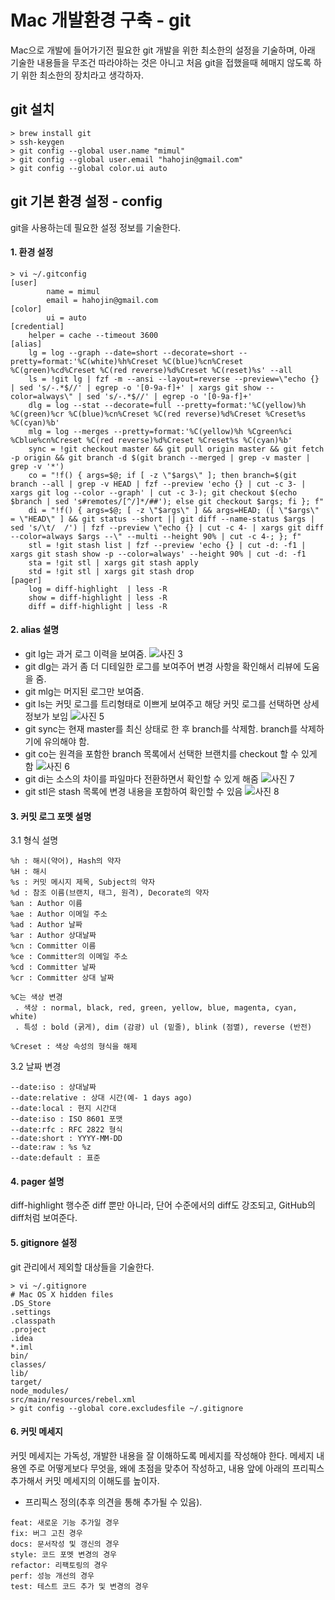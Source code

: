 Mac 개발환경 구축 - git
======================
Mac으로 개발에 들어가기전 필요한 git 개발을 위한 최소한의 설정을 기술하며, 아래 기술한 내용들을 무조건 따라야하는 것은 아니고 처음 git을 접했을때 헤매지 않도록 하기 위한 최소한의 장치라고 생각하자.

git 설치
---
```
> brew install git
> ssh-keygen
> git config --global user.name "mimul"
> git config --global user.email "hahojin@gmail.com"
> git config --global color.ui auto
```
git 기본 환경 설정 - config
---
git을 사용하는데 필요한 설정 정보를 기술한다.

#### 1. 환경 설정
```
> vi ~/.gitconfig
[user]
        name = mimul
        email = hahojin@gmail.com
[color]
        ui = auto
[credential]
    helper = cache --timeout 3600
[alias]
    lg = log --graph --date=short --decorate=short --pretty=format:'%C(white)%h%Creset %C(blue)%cn%Creset %C(green)%cd%Creset %C(red reverse)%d%Creset %C(reset)%s' --all
    ls = !git lg | fzf -m --ansi --layout=reverse --preview=\"echo {} | sed 's/-.*$//' | egrep -o '[0-9a-f]+' | xargs git show --color=always\" | sed 's/-.*$//' | egrep -o '[0-9a-f]+'
    dlg = log --stat --decorate=full --pretty=format:'%C(yellow)%h %C(green)%cr %C(blue)%cn%Creset %C(red reverse)%d%Creset %Creset%s %C(cyan)%b'
    mlg = log --merges --pretty=format:'%C(yellow)%h %Cgreen%ci %Cblue%cn%Creset %C(red reverse)%d%Creset %Creset%s %C(cyan)%b'
    sync = !git checkout master && git pull origin master && git fetch -p origin && git branch -d $(git branch --merged | grep -v master | grep -v '*')
    co = "!f() { args=$@; if [ -z \"$args\" ]; then branch=$(git branch --all | grep -v HEAD | fzf --preview 'echo {} | cut -c 3- | xargs git log --color --graph' | cut -c 3-); git checkout $(echo $branch | sed 's#remotes/[^/]*/##'); else git checkout $args; fi }; f"
    di = "!f() { args=$@; [ -z \"$args\" ] && args=HEAD; ([ \"$args\" = \"HEAD\" ] && git status --short || git diff --name-status $args | sed 's/\t/  /') | fzf --preview \"echo {} | cut -c 4- | xargs git diff --color=always $args --\" --multi --height 90% | cut -c 4-; }; f"
    stl = !git stash list | fzf --preview 'echo {} | cut -d: -f1 | xargs git stash show -p --color=always' --height 90% | cut -d: -f1
    sta = !git stl | xargs git stash apply
    std = !git stl | xargs git stash drop
[pager]
    log = diff-highlight  | less -R
    show = diff-highlight | less -R
    diff = diff-highlight | less -R
```
#### 2. alias 설명

 - git lg는 과거 로그 이력을 보여줌.
 ![사진 3][git_lg_google]
 - git dlg는 과거 좀 더 디테일한 로그를 보여주어 변경 사항을 확인해서 리뷰에 도움을 줌.
 - git mlg는 머지된 로그만 보여줌.
 - git ls는 커밋 로그를 트리형태로 이쁘게 보여주고 해당 커밋 로그를 선택하면 상세 정보가 보임
 ![사진 5][git_ls_resize_google]
 - git sync는 현재 master를 최신 상태로 한 후 branch를 삭제함. branch를 삭제하기에 유의해야 함.
 - git co는 원격을 포함한 branch 목록에서 선택한 브랜치를 checkout 할 수 있게 함
 ![사진 6][git_co_resize_google]
 - git di는 소스의 차이를 파일마다 전환하면서 확인할 수 있게 해줌
 ![사진 7][git_di_resize_google]
 - git stl은 stash 목록에 변경 내용을 포함하여 확인할 수 있음
 ![사진 8][git_stl_resize_google]

#### 3. 커밋 로그 포멧 설명
3.1 형식 설명
```
%h : 해시(약어), Hash의 약자
%H : 해시
%s : 커밋 메시지 제목, Subject의 약자
%d : 참조 이름(브랜치, 태그, 원격), Decorate의 약자
%an : Author 이름
%ae : Author 이메일 주소
%ad : Author 날짜
%ar : Author 상대날짜
%cn : Committer 이름
%ce : Committer의 이메일 주소
%cd : Committer 날짜
%cr : Committer 상대 날짜

%C는 색상 변경
 . 색상 : normal, black, red, green, yellow, blue, magenta, cyan, white)
 . 특성 : bold (굵게), dim (감광) ul (밑줄), blink (점멸), reverse (반전)

%Creset : 색상 속성의 형식을 해제
```

3.2 날짜 변경
```
--date:iso : 상대날짜
--date:relative : 상대 시간(예- 1 days ago)
--date:local : 현지 시간대
--date:iso : ISO 8601 포맷
--date:rfc : RFC 2822 형식
--date:short : YYYY-MM-DD
--date:raw : %s %z
--date:default : 표준
```

#### 4. pager 설명
diff-highlight 행수준 diff 뿐만 아니라, 단어 수준에서의 diff도 강조되고, GitHub의 diff처럼 보여준다.

#### 5. gitignore 설정
git 관리에서 제외할 대상들을 기술한다.
```
> vi ~/.gitignore
# Mac OS X hidden files
.DS_Store
.settings
.classpath
.project
.idea
*.iml
bin/
classes/
lib/
target/
node_modules/
src/main/resources/rebel.xml
> git config --global core.excludesfile ~/.gitignore
```

#### 6. 커밋 메세지
커밋 메세지는 가독성, 개발한 내용을 잘 이해하도록 메세지를 작성해야 한다. 메세지 내용엔 주로 어떻게보다 무엇을, 왜에 초점을 맞추어 작성하고, 내용 앞에 아래의 프리픽스 추가해서 커밋 메세지의 이해도를 높이자.

 - 프리픽스 정의(추후 의견을 통해 추가될 수 있음).
```
feat: 새로운 기능 추가일 경우
fix: 버그 고친 경우
docs: 문서작성 및 갱신의 경우
style: 코드 포멧 변경의 경우
refactor: 리팩토링의 경우
perf: 성능 개선의 경우
test: 테스트 코드 추가 및 변경의 경우
```
[git_lg_google]: https://lh3.googleusercontent.com/ISo1HypVtwH6dEVCc9xXEK1OGCF6OvSmOBtUheLp70hkex3_N9cvG1uEDoZW3vllf5Cu4BnLIF6vI1sTjKLA5NIJ1f-mp6ChwC0m390ePB4onGTfEl5XVnAJwiGk5NjEQMHU-exhTK-CmgFz9H8h6zs4NrPGV67ZdIkJ4LjNvjWWkZRgoRFAq9-K8irLVD3NfdCQNPreWwGa3uOnPae6z1johka5s10HNIG2VlMiDe8Irlgn5Hvmqp8Dl4OEfN0yFPsF2tTLouedagVBr8o6zUcRvMWdqonKTcTeAXh0sEJRorwYHCpll2nNYS3-WLrDGlNlUHa0jY6DdyCm9PeqpKLWPjdB5Mn0XUzIW7ZXADJbLVlruwxwyWRjYes_beBCTUt8jCklAPTPMmHXqcXBXc0pcDVkek4IjSAQxaPTWpE946qgoWgaC4mpAAHHM_-FA1svKh3Nso5k_kHeHhMpj1xslhWft1Ig9yENfifdsRCzKgfqY93nfY3UfAGm2I_eQuZfh-x75jeOEft6INPY3_Niqn03c7eoE0XUXgV7j6Auyqca1mg6_zOh1o9nsuRpacziczv4eBmGwiqI4oPHLOlY-TGwyJ3igyE_e3roCR73LE-93HiptDIQttjGTq-g0uQAGZSrx1YGA9quENPncLscF1TuS4ZnKtcP03hoCwe1ym_kItva4g=w600-h361-no
[git_ls_resize_google]: https://lh3.googleusercontent.com/mosfGbi00MhOHolcaYDvTo-geKtaD4f6SdKE4H8st1lKePfqcUw6uScdOBFlF9j8UQ5NtYhOqshzLiGBO0s9dzwakIyykS8K47hjZtEj1OuhjC-oajHozvGKqkfcYCObSHQlFZgJgzuL_79ix_iFPIRB56Hs1ZdJGeuBS7ZO4E3-olov3VkGumRnYYgMKdlwXHwBtCaFmkFsa8giFUHq4Jp4hB3Fi7DJndaq0TYTirATjsgW62G7CMtg6DCtRYVaZx8X0WZbL47No1PlOyQBnWWiH4tYgbtm4nHza-MkLI0JqM-TOJ7n0_nXzUNFqgJEXta5hFwNS1rsCof5_QWveFR4p78zxHfzrI48SCfwnh7NTubxXfiYX-Oh7VmIbyJBfuA4_W16XE1JHgXgPR68wB4_D3iAW0l8mCDm7oJt-w1dUnM4HRLSbRo0KZWzkGUqzGuB_FC91tLRGcPWobswf9fDovnUU4CrxcoEEDQVISWgIO4uyt5i3mC0crbeoN-VfFFeEWqWwXcZnLxv0fnPTKfYkzZFurm_WO0_N-zkXjLqHZQxsRn3a8vN-vlauQGC2wdM1rvuybEjO9-i2q_IfrlBBSiYZTt2gir-EaRSJw5zZ4VQB2tiMextnExrqBBGcGRck-rKg1XAzRr835ehSreWADCUVcU73KTDRyrfeVy33jvn8kYMcw=w600-h373-no
[git_co_resize_google]: https://lh3.googleusercontent.com/BXhd3PCZlloNoaGboNhjqac0KIhaekqCTMiD_vkn4GdOnfjB7frgmG6Y92_zk_2ldOVihik_49xk-nXwlHOvolPPfPP9xoHw2T2akrphAI1eq9OiQ0tfVaVuB5Q15BMj5-bmKmJcEr242NIP0lCH4RL6Szn3BITZePvD5hiywJqmveSyHqf2SnWwHbNGB3Rq6Op9ZXxjpf1im9hzmtRn2youHTH92FHCmZZVX87V2BRhMZD3kqWEFLlDAPpKaEIGw-wfH1FcqL5yfIF8opkgMBcrhilwKOJWuy9I8llMyVMlQ1iVnQtLPSKnIT0DP4wwFGA8NkmkmWhzb8gOButoplqONXzvIV4sXgpEUvAUG9LcAc01B7pP4NKNk5KmcNzaooPK9-l8_mcg2BOqlwcTkbhT85gjVuNt_GiwSd_yxxxRWj6HAG9CQESm9KBbXyrrz9bRqxIRhrXRwZhQb7Wr3e0m0eRz9KhtUJ26sJrdVWuRBRUqaGq7v-iYxxcz6xxCp-bzL1zlL2QVl4g2iq1AyR70WGlaN90K4v6pe64mYNUq1dFRL-xn6FZTQK6P0cpjwUg0Mm5FOkiBBhuKc95NL7ew8v2WuQhOejhvcGMNLhynCBSHXbixwwwFx10CTMFG4aR938N3OJKNvmkpO5H8N2e-ls2UzJrdrYSzKcaUjBoNXgGt_C-KSA=w600-h336-no
[git_di_resize_google]: https://lh3.googleusercontent.com/Ca9fx46bXVggPQSLsGjcJC5qRpUj-UoJ8hfh5ZdCn1-wPSVpiLEgdG8LUu_wF9O7XU2SlhwIn9JjgwNMORgk320VvrRu6VN4xHjcvZGu3elYe16cb-StHdi7IFkZIVLw-CO5FAdAP32Btf0Wqkz4N72ap_-W3WT1mC9hL-fAyPWK80yNNGnvA9_mtKNl1IbtH7dBcw9lDE12udHyb_R_DXGqgBwWTu6XedU2sfOIZ_HdNz_cworAOTT3NSWn16Gi1LoHzga0rqoZFC-c_g83mzNkVUVgg7cSrpzZMVU4jEij6iCu7Tl4E4VDM20P2xPzHjgWbKoVlw9W2-R0GB8_-ZV9VPCiJfM7XQcirQOC8FxUZGl3tGz-Bjh-kr5ReEQmdIJCpns023CgC5JTDq6Y4sF6glYDnKhZFtkkNOCS0dBrmSfQ8sFuspRvwDsOzX8sVYwZtbg4GWfFIc6oYN2jhFXusos4b-YpIf0f769jtCLwCNoaUXWf1jR6Ewb1_RJgyJu58DJJ7UPppoYT2pjlO_ydeQjobmxt_dxRT63f8sDVuK4Lt9rSxn4B3sBOMVLu59eOZhTijR2juUhikVX_4dLi6j6m9RkmKsdBf8tlLDbrTJK9mJv5RRShZ0JqxSoywnehR_1kTPep5Jcqo98BvT440V4ywFqb1D5ZI_BkI5_Uy9PK-MtV3w=w600-h359-no
[git_stl_resize_google]: https://lh3.googleusercontent.com/YeKOKgpMh-RppIM00yKNQ6umqfxpnaXJVWzws1eW0AKtKn9ouT-gh0kTi_26j_3BjIC4tOU8WIODQWsqiTV9nEejgnEaLGhtsoegA6AW6HrH8lm__TWwGRc9oRmhFHauSgJ-zdT_okIggDC54_T-Htj6-Vun3dbNWtmyziPn4JMQT8PqgmjvhqnsZySXAXihtFm6TgFY9UesSv4oTzR4Qjg7zY89BJshl-3Q37Y_wl24VsMGShhBYFtCL5JdvTo_av2EdOQ7HWywWQEZhOzpd4uztAeTAUgQOFFXg9f8XwVVSmaqwMXa8hzIpAbJY0zCaT2lEz-WZUrS51DI7pIFBFneiZMirJUWaxxmB30sJG_DYfJJ58MOF85XRF8cuWwa9P7IA3XYjGTOg79xvelg3P9DcNXLTZcmH9JgjxgOylmyG_X8ZPdZY5XTs8MgW38moFzZKaOY-ISxgKBWVR3jbmPzP5OH_0fCUP1v19uZ9Kx42ZBj2Od1ARcCkv62V_l9S5AkgTD1T_29I06ijoZNpiSvYK7TlmdCZfTSvuvPC2lOWKvAPJjIQOPdw2_iPbEghyskfn0u6JSQs1eqpxhBjB8SaZU_cRRi0qv6xSmSUkc_g7nQYRGeZhbbFdXqo80x5QBiQR-6OB2QYVs9TuXU_nOMctBSEhRakKqHIG6Bc3BTkHR8YiwG6w=w600-h336-no
